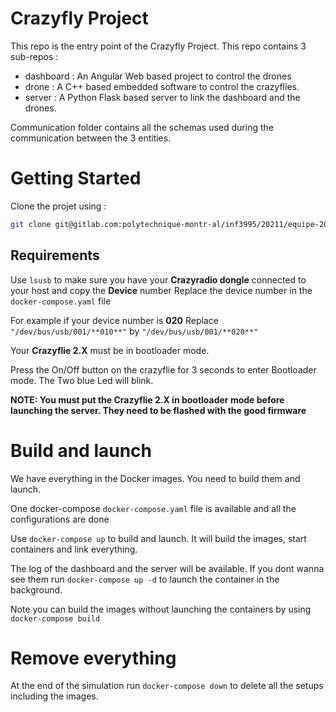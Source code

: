 # Crazyfly Project

This repo is the entry point of the Crazyfly Project. This repo contains 3 sub-repos :
* dashboard : An Angular Web based project to control the drones
* drone : A C++ based embedded software to control the crazyflies. 
* server : A Python Flask based server to link the dashboard and the drones.

Communication folder contains all the schemas used during the communication between the 3 entities.

# Getting Started

Clone the projet using :

```bash
git clone git@gitlab.com:polytechnique-montr-al/inf3995/20211/equipe-203/crazyflie-project.git --recurse
```


## Requirements

Use `lsusb` to make sure you have your **Crazyradio dongle** connected to your host and copy the **Device** number
Replace the device number in the `docker-compose.yaml` file 

For example if your device number is **020**
Replace `"/dev/bus/usb/001/**010**"` by `"/dev/bus/usb/001/**020**"`

Your **Crazyflie 2.X** must be in bootloader mode.

Press the On/Off button on the crazyflie for 3 seconds to enter Bootloader mode. The Two blue Led will blink.

**NOTE: You must put the **Crazyflie 2.X** in bootloader mode before launching the server. They need to be flashed with the good firmware**

# Build and launch

We have everything in the Docker images. You need to build them and launch.

One docker-compose `docker-compose.yaml` file is available and all the configurations are done

Use `docker-compose up` to build and launch. It will build the images, start containers and link everything.

The log of the dashboard and the server will be available. If you dont wanna see them run `docker-compose up -d` to launch the container in the background.

Note you can build the images without launching the containers by using `docker-compose build`

# Remove everything

At the end of the simulation run `docker-compose down` to delete all the setups including the images.



